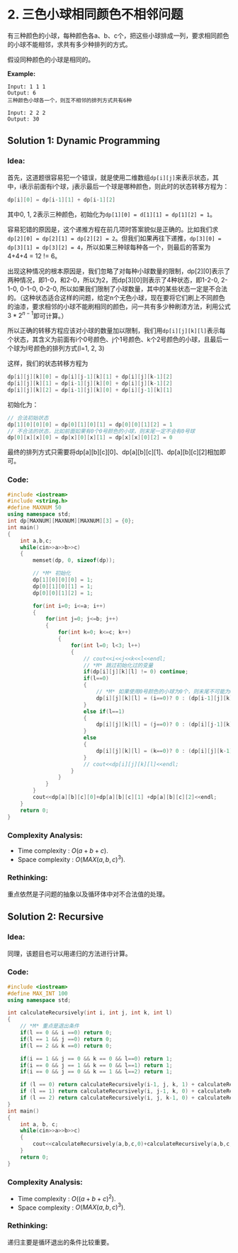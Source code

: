 # 2. 三色小球相同颜色不相邻问题

有三种颜色的小球，每种颜色各a、b、c个，把这些小球排成一列，要求相同颜色的小球不能相邻，求共有多少种排列的方式。

假设同种颜色的小球是相同的。

**Example:**

```
Input: 1 1 1
Output: 6
三种颜色小球各一个，则互不相邻的排列方式共有6种

Input: 2 2 2
Output: 30
```

## Solution 1: Dynamic Programming

### Idea: 

首先，这道题很容易犯一个错误，就是使用二维数组`dp[i][j]`来表示状态，其中，i表示前面有i个球，j表示最后一个球是哪种颜色，则此时的状态转移方程为：

```c++
dp[i][0] = dp[i-1][1] + dp[i-1][2]
```
其中0, 1, 2表示三种颜色，初始化为`dp[1][0] = d[1][1] = dp[1][2] = 1`。

容易犯错的原因是，这个递推方程在前几项时答案貌似是正确的。比如我们求`dp[2][0] = dp[2][1] = dp[2][2] = 2`。但我们如果再往下递推，`dp[3][0] = dp[3][1] = dp[3][2] = 4`，所以如果三种球每种各一个，则最后的答案为4+4+4 = 12 != 6。

出现这种情况的根本原因是，我们忽略了对每种小球数量的限制，dp[2][0]表示了两种情况，即1-0，和2-0，所以为2，而dp[3][0]则表示了4种状态，即1-2-0, 2-1-0, 0-1-0, 0-2-0, 所以如果我们限制了小球数量，其中的某些状态一定是不合法的。（这种状态适合这样的问题，给定n个无色小球，现在要将它们刷上不同颜色的油漆，要求相邻的小球不能刷相同的颜色，问一共有多少种刷漆方法，利用公式$3*2^{n-1}$即可计算。）

所以正确的转移方程应该对小球的数量加以限制，我们用`dp[i][j][k][l]`表示每个状态，其含义为前面有i个0号颜色、j个1号颜色、k个2号颜色的小球，且最后一个球为l号颜色的排列方式(l=1, 2, 3)

这样，我们的状态转移方程为
```c++
dp[i][j][k][0] = dp[i][j-1][k][1] + dp[i][j][k-1][2]
dp[i][j][k][1] = dp[i-1][j][k][0] + dp[i][j][k-1][2]
dp[i][j][k][2] = dp[i-1][j][k][0] + dp[i][j-1][k][1]
```

初始化为：
```c++
// 合法初始状态
dp[1][0][0][0] = dp[0][1][0][1] = dp[0][0][1][2] = 1
// 不合法的状态，比如前面如果有0个0号颜色的小球，则末尾一定不会有0号球
dp[0][x][x][0] = dp[x][0][x][1] = dp[x][x][0][2] = 0
```

最终的排列方式只需要将dp[a][b][c][0]、dp[a][b][c][1]、dp[a][b][c][2]相加即可。



### Code: 

```c++
#include <iostream>
#include <string.h>
#define MAXNUM 50
using namespace std;
int dp[MAXNUM][MAXNUM][MAXNUM][3] = {0};
int main()
{
    int a,b,c;
    while(cin>>a>>b>>c)
    {
        memset(dp, 0, sizeof(dp));

        // *M* 初始化
        dp[1][0][0][0] = 1;
        dp[0][1][0][1] = 1;
        dp[0][0][1][2] = 1;

        for(int i=0; i<=a; i++)
        {
            for(int j=0; j<=b; j++)
            {
                for(int k=0; k<=c; k++)
                {
                    for(int l=0; l<3; l++)
                    {
                        // cout<<i<<j<<k<<l<<endl;
                        // *M* 跳过初始化过的变量
                        if(dp[i][j][k][l] != 0) continue;
                        if(l==0)
                        {
                            // *M* 如果使用0号颜色的小球为0个，则末尾不可能为0号，故直接记为0。下同。
                            dp[i][j][k][l] = (i==0)? 0 : (dp[i-1][j][k][1]+ dp[i-1][j][k][2]);
                        }
                        else if(l==1)
                        {
                            dp[i][j][k][l] = (j==0)? 0 : (dp[i][j-1][k][0] + dp[i][j-1][k][2]);
                        }
                        else
                        {
                            dp[i][j][k][l] = (k==0)? 0 : (dp[i][j][k-1][0] + dp[i][j][k-1][1]);
                        }
                        // cout<<dp[i][j][k][l]<<endl;
                    }
                }
            }
        }
        cout<<dp[a][b][c][0]+dp[a][b][c][1] +dp[a][b][c][2]<<endl;
    }
    return 0;
}


```

### Complexity Analysis: 

- Time complexity : $O(a+b+c)$. 
- Space complexity : $O(MAX(a,b,c)^3)$. 


### Rethinking:
重点依然是子问题的抽象以及循环体中对不合法值的处理。

## Solution 2: Recursive

### Idea: 

同理，该题目也可以用递归的方法进行计算。

### Code: 

```c++
#include <iostream>
#define MAX_INT 100
using namespace std;

int calculateRecursively(int i, int j, int k, int l)
{
    // *M* 重点是退出条件
    if(l == 0 && i ==0) return 0;
    if(l == 1 && j ==0) return 0;
    if(l == 2 && k ==0) return 0;

    if(i == 1 && j == 0 && k == 0 && l==0) return 1;
    if(i == 0 && j == 1 && k == 0 && l==1) return 1;
    if(i == 0 && j == 0 && k == 1 && l==2) return 1;

    if (l == 0) return calculateRecursively(i-1, j, k, 1) + calculateRecursively(i-1, j, k, 2);
    if (l == 1) return calculateRecursively(i, j-1, k, 0) + calculateRecursively(i, j-1, k, 2);
    if (l == 2) return calculateRecursively(i, j, k-1, 0) + calculateRecursively(i, j, k-1, 1);
}
int main()
{
    int a, b, c;
    while(cin>>a>>b>>c)
    {
        cout<<calculateRecursively(a,b,c,0)+calculateRecursively(a,b,c,1)+calculateRecursively(a,b,c,2)<<endl;
    }
    return 0;
}

```

### Complexity Analysis: 

- Time complexity : $O((a+b+c)^2)$. 
- Space complexity : $O(MAX(a,b,c)^3)$. 

### Rethinking:
递归主要是循环退出的条件比较重要。